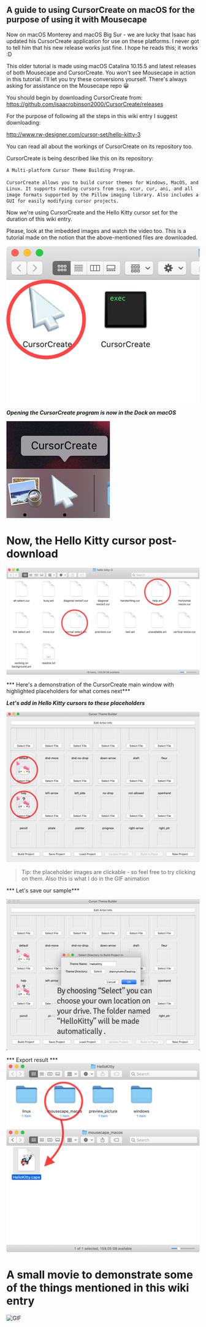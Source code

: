 A guide to using CursorCreate on macOS for the purpose of using it with Mousecape
-

Now on macOS Monterey and macOS Big Sur - we are lucky that Isaac has updated his CursorCreate application for use on these platforms. I never got to tell him that his new release works just fine. I hope he reads this; it works :D

This older tutorial is made using macOS Catalina 10.15.5 and latest releases of both Mousecape and CursorCreate. You won't see Mousecape in action in this tutorial. I'll let you try these conversions yourself.
There's always asking for assistance on the Mousecape repo 😀

You should begin by downloading CursorCreate from: https://github.com/isaacrobinson2000/CursorCreate/releases

For the purpose of following all the steps in this wiki entry I suggest downloading:

http://www.rw-designer.com/cursor-set/hello-kitty-3

You can read all about the workings of CursorCreate on its repository too.


CursorCreate is being described like this on its repository:
```
A Multi-platform Cursor Theme Building Program.

CursorCreate allows you to build cursor themes for Windows, MacOS, and Linux. It supports reading cursors from svg, xcur, cur, ani, and all image formats supported by the Pillow imaging library. Also includes a GUI for easily modifying cursor projects.
```

Now we're using CursorCreate and the Hello Kitty cursor set for the duration of this wiki entry. 

Please, look at the imbedded images and watch the video too. 
This is a tutorial made on the notion that the above-mentioned files are downloaded.


![GettingStarted](https://github.com/VisualisationExpo/CursorCreate-and-Mousecape-on-the-Mac/blob/master/CreateWithCursorCreate/2x-images/Post-Download%402x.png?raw=true)


***Opening the CursorCreate program is now in the Dock on macOS***

![DockIcon](https://github.com/VisualisationExpo/CursorCreate-and-Mousecape-on-the-Mac/blob/master/CreateWithCursorCreate/2x-images/DockIcon%402x.png?raw=true)

# Now, the Hello Kitty cursor post-download

![HelloKittyPostDownload](https://github.com/VisualisationExpo/CursorCreate-and-Mousecape-on-the-Mac/blob/master/CreateWithCursorCreate/2x-images/Locate%402x.png?raw=true)



*** Here's a demonstration of the CursorCreate main window with highlighted placeholders for what comes next***

***Let's add in Hello Kitty cursors to these placeholders***

![CursorCreatePlaceHolder](https://github.com/VisualisationExpo/CursorCreate-and-Mousecape-on-the-Mac/blob/main/CreateWithCursorCreate/2x-images/KittyPlaceholder%402x.png?raw=true)

> Tip: the placeholder images are clickable - so feel free to try clicking on them. Also this is what I do in the GIF animation

*** Let's save our sample***

![SaveProject](https://github.com/VisualisationExpo/CursorCreate-and-Mousecape-on-the-Mac/blob/main/CreateWithCursorCreate/2x-images/SaveProject%402x.png?raw=true)


*** Export result ***
![Result Export](https://github.com/VisualisationExpo/CursorCreate-and-Mousecape-on-the-Mac/blob/main/CreateWithCursorCreate/2x-images/Results@2x.png?raw=true)


# A small movie to demonstrate some of the things mentioned in this wiki entry

![GIF](https://github.com/VisualisationExpo/CursorCreate-and-Mousecape-on-the-Mac/blob/main/CreateWithCursorCreate/2x-images/SampleMovie.gif?raw=true)
